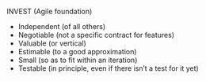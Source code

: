 INVEST (Agile foundation)
- Independent (of all others)    
- Negotiable (not a specific contract for features)    
- Valuable (or vertical)    
- Estimable (to a good approximation)    
- Small (so as to fit within an iteration)    
- Testable (in principle, even if there isn’t a test for it yet)    
